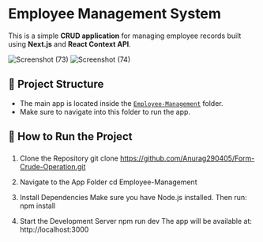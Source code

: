 # Employee Management System

This is a simple **CRUD application** for managing employee records built using **Next.js** and **React Context API**.


![Screenshot (73)](https://github.com/user-attachments/assets/c1837348-65df-4e6f-ae7e-7610f6b7a758)
![Screenshot (74)](https://github.com/user-attachments/assets/a3271a8e-e59b-46f2-bcc8-6fa2540248be)


## 📁 Project Structure

- The main app is located inside the [`Employee-Management`](./Employee-Management) folder.
- Make sure to navigate into this folder to run the app.

## 🚀 How to Run the Project

###
1. Clone the Repository
git clone https://github.com/Anurag290405/Form-Crude-Operation.git


2. Navigate to the App Folder
cd Employee-Management

3. Install Dependencies
Make sure you have Node.js installed. Then run:
npm install

5. Start the Development Server
npm run dev
The app will be available at:
http://localhost:3000
